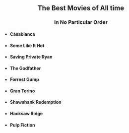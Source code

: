 <h2 align = "center"> The Best Movies of All time </h2>
<h3 align = "center"> In No Particular Order </h3>


* <h4> Casablanca </h4> 
* <h4> Some Like It Hot </h4> 
* <h4> Saving Private Ryan </h4> 
* <h4> The Godfather </h4> 
* <h4> Forrest Gump </h4> 
* <h4> Gran Torino </h4> 
* <h4> Shawshank Redemption </h4> 
* <h4> Hacksaw Ridge </h4> 
* <h4> Pulp Fiction </h4> 